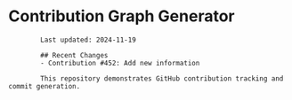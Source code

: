 # Contribution Graph Generator
            
            Last updated: 2024-11-19
            
            ## Recent Changes
            - Contribution #452: Add new information
            
            This repository demonstrates GitHub contribution tracking and commit generation.
        